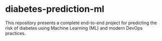 # diabetes-prediction-ml
This repository presents a complete end-to-end project for predicting the risk of diabetes using Machine Learning (ML) and modern DevOps practices.
